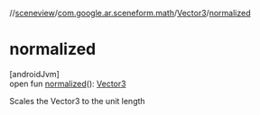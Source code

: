 //[sceneview](../../../index.md)/[com.google.ar.sceneform.math](../index.md)/[Vector3](index.md)/[normalized](normalized.md)

# normalized

[androidJvm]\
open fun [normalized](normalized.md)(): [Vector3](index.md)

Scales the Vector3 to the unit length
